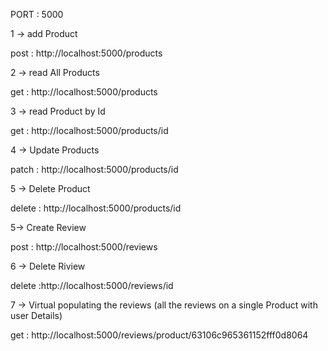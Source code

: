 PORT : 5000



1 → add Product

post : http://localhost:5000/products

2 → read All Products

get : http://localhost:5000/products

3 → read Product by Id

get : http://localhost:5000/products/id

4 → Update Products

patch : http://localhost:5000/products/id

5 → Delete Product

delete : http://localhost:5000/products/id

5→ Create Review

post : http://localhost:5000/reviews

6 → Delete Riview

delete :http://localhost:5000/reviews/id

7 → Virtual populating the reviews (all the reviews on a single Product with user Details)

get : http://localhost:5000/reviews/product/63106c965361152fff0d8064
